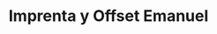 ---
title: "Imprenta y Offset Emanuel"
url: /quetzaltenango/imprenta-y-offset-emanuel/
shop: Kopieren
---